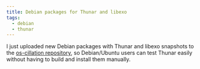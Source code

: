 ```yaml
---
title: Debian packages for Thunar and libexo
tags:
  - debian
  - thunar
---
```


I just uploaded new Debian packages with Thunar and libexo snapshots to the <a href="http://www.os-works.com/">os-cillation repository</a>, so Debian/Ubuntu users can test Thunar easily without having to build and install them manually.
